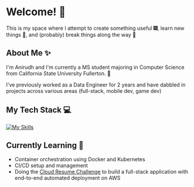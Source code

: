 # Welcome! 👋
This is my space where I attempt to create something useful 🎆, learn new things 🤔, and (probably) break things along the way 🔨

## About Me ✨
I'm Anirudh and I'm currently a MS student majoring in Computer Science from California State University Fullerton. 📖

I've previously worked as a Data Engineer for 2 years and have dabbled in projects across various areas (full-stack, mobile dev, game dev)

## My Tech Stack 💻
[![My Skills](https://skillicons.dev/icons?i=java,nodejs,js,ts,py,aws,docker)](https://skillicons.dev)

## Currently Learning 🌱
- Container orchestration using Docker and Kubernetes
- CI/CD setup and management
- Doing the [Cloud Resume Challenge](https://cloudresumechallenge.dev/docs/the-challenge/aws/) to build a full-stack application with end-to-end automated deployment on AWS
<!--
**anirudh-r5/anirudh-r5** is a ✨ _special_ ✨ repository because its `README.md` (this file) appears on your GitHub profile.

Here are some ideas to get you started:

- 🔭 I’m currently working on ...
- 🌱 I’m currently learning ...
- 👯 I’m looking to collaborate on ...
- 🤔 I’m looking for help with ...
- 💬 Ask me about ...
- 📫 How to reach me: ...
- 😄 Pronouns: ...
- ⚡ Fun fact: ...
-->
